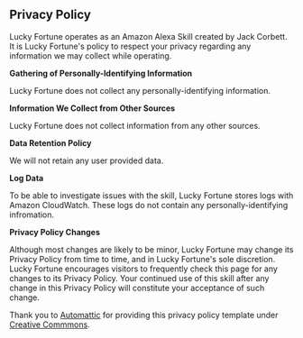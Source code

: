## Privacy Policy
Lucky Fortune operates as an Amazon Alexa Skill created by Jack Corbett. It is Lucky Fortune's policy to respect your privacy regarding any information we may collect while operating.

**Gathering of Personally-Identifying Information**

Lucky Fortune does not collect any personally-identifying information.

**Information We Collect from Other Sources**

Lucky Fortune does not collect information from any other sources.

**Data Retention Policy**

We will not retain any user provided data.

**Log Data**

To be able to investigate issues with the skill, Lucky Fortune stores logs with Amazon CloudWatch. These logs do not contain any personally-identifying infromation.

**Privacy Policy Changes**

Although most changes are likely to be minor, Lucky Fortune may change its Privacy Policy from time to time, and in Lucky Fortune's sole discretion. Lucky Fortune encourages visitors to frequently check this page for any changes to its Privacy Policy. Your continued use of this skill after any change in this Privacy Policy will constitute your acceptance of such change.

Thank you to [Automattic](https://automattic.com) for providing this privacy policy template under [Creative Commmons](https://creativecommons.org/licenses/by-sa/4.0/).
